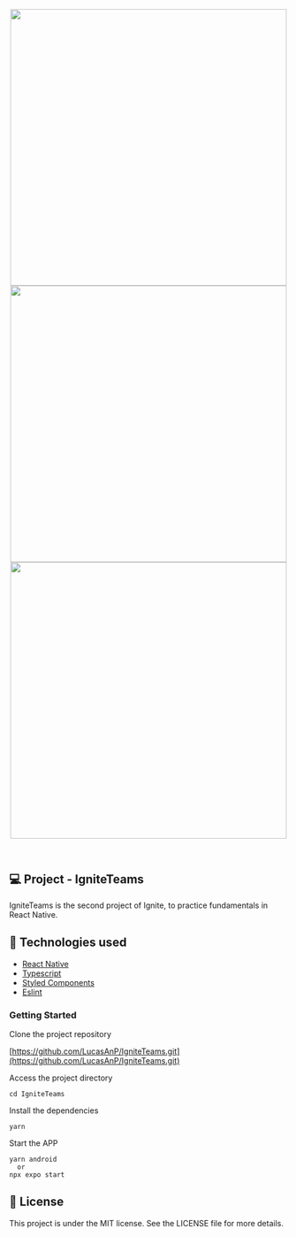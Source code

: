 <div align="center" style="padding-bottom:30px; background:transparent">
  <img src ="./assets/images/app-screenshot.jpeg" style="background:transparent" height="500" />
  <img src ="./assets/images/app-screenshot2.jpeg" style="background:transparent" height="500" />
  <img src ="./assets/images/app-screenshot3.jpeg" style="background:transparent" height="500" />
</div>

## 💻 Project - IgniteTeams

IgniteTeams is the second project of Ignite, to practice fundamentals in React Native.

## 🚀 Technologies used

- [React Native](https://reactnative.dev/)
- [Typescript](https://www.typescriptlang.org)
- [Styled Components](https://styled-components.com/)
- [Eslint](https://eslint.org/)

### Getting Started

Clone the project repository

[https://github.com/LucasAnP/IgniteTeams.git](https://github.com/LucasAnP/IgniteTeams.git)

Access the project directory

```
cd IgniteTeams
```

Install the dependencies

```
yarn
```

Start the APP

```
yarn android
  or
npx expo start

```

## 📄 License

This project is under the MIT license. See the LICENSE file for more details.
